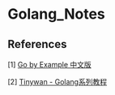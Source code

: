# Golang_Notes

## References
[1] [Go by Example 中文版](https://gobyexample-cn.github.io/)

[2] [Tinywan - Golang系列教程](https://github.com/Tinywan/golang-tutorial)
